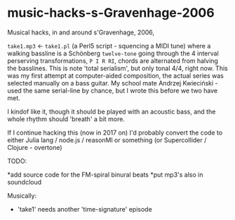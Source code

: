 # music-hacks-s-Gravenhage-2006


Musical hacks, in and around s'Gravenhage, 2006,

`take1.mp3` <- `take1.pl` (a Perl5 script - squencing a MIDI tune) where a walking bassline is a Schönberg `twelve-tone` going through the 4 interval perserving transformations, `P I R RI`, chords are alternated from halving the basslines. This is note 'total serialism', but only tonal 4/4, right now. This was my first attempt at computer-aided composition, the actual series was selected manually on a bass guitar. My school mate Andrzej Kwieciński - used the same serial-line by chance, but I wrote this before we two have met.

I kindof like it, though it should be played with an acoustic bass, and the whole rhythm should 'breath' a bit more.

If I continue hacking this (now in 2017 on) I'd probably convert the code to either Julia lang / node.js / reasonMl or something (or Supercollider  / Clojure - overtone)



TODO: 

  *add source code for the FM-spiral binural beats
  *put mp3's also in soundcloud


Musically:
 * 'take1' needs another 'time-signature' episode


